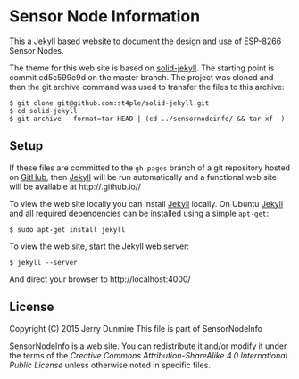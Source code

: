 Sensor Node Information
=======================
This a Jekyll based website to document the design and use of ESP-8266
Sensor Nodes.

The theme for this web site is based on
[solid-jekyll](https://github.com/st4ple/solid-jekyll). The starting
point is commit cd5c599e9d on the master branch. The project was cloned
and then the git archive command was used to transfer the files to this
archive:

    $ git clone git@github.com:st4ple/solid-jekyll.git
    $ cd solid-jekyll
    $ git archive --format=tar HEAD | (cd ../sensornodeinfo/ && tar xf -)


Setup
-----
If these files are committed to the `gh-pages` branch of a git
repository hosted on [GitHub](https://github.com), then
[Jekyll](https://jekyllrb.com) will be run automatically and a
functional web site will be available at
http://<YourName>.github.io/<RepositoryName>/

To view the web site locally you can install
[Jekyll](https://jekllrb.com) locally.  On Ubuntu
[Jekyll](https://jekyllrb.com/) and all required dependencies can be
installed using a simple `apt-get`:

    $ sudo apt-get install jekyll

To view the web site, start the Jekyll web server:

    $ jekyll --server

And direct your browser to http://localhost:4000/


License
-------
  Copyright (C) 2015 Jerry Dunmire
  This file is part of SensorNodeInfo

  SensorNodeInfo is a web site. You can redistribute it and/or modify it
  under the terms of the _Creative Commons Attribution-ShareAlike 4.0
  International Public License_ unless otherwise noted in specific
  files.
